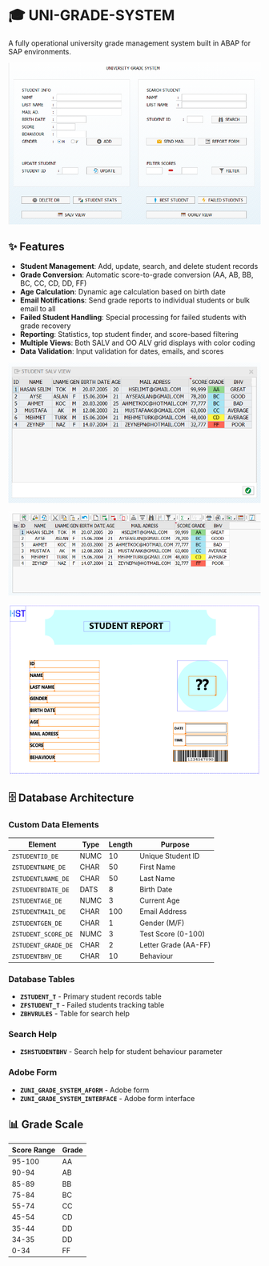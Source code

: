 # 🎓 UNI-GRADE-SYSTEM

A fully operational university grade management system built in ABAP for SAP environments.

![MAIN SCREEN](SCREENVIEW.png)

## ✨ Features

- **Student Management**: Add, update, search, and delete student records
- **Grade Conversion**: Automatic score-to-grade conversion (AA, AB, BB, BC, CC, CD, DD, FF)
- **Age Calculation**: Dynamic age calculation based on birth date
- **Email Notifications**: Send grade reports to individual students or bulk email to all
- **Failed Student Handling**: Special processing for failed students with grade recovery
- **Reporting**: Statistics, top student finder, and score-based filtering
- **Multiple Views**: Both SALV and OO ALV grid displays with color coding
- **Data Validation**: Input validation for dates, emails, and scores

![SALV POPUP](SALVPOPUPVIEW.png)

![OO ALV SCREEN](OOALVSCREENVIEW.png)

![ADOBE FORM](ADOBEFORMVIEW.png)

## 🗄️ Database Architecture

### Custom Data Elements
| Element | Type | Length | Purpose |
|---------|------|--------|---------|
| `ZSTUDENTID_DE` | NUMC | 10 | Unique Student ID |
| `ZSTUDENTNAME_DE` | CHAR | 50 | First Name |
| `ZSTUDENTLNAME_DE` | CHAR | 50 | Last Name |
| `ZSTUDENTBDATE_DE` | DATS | 8 | Birth Date |
| `ZSTUDENTAGE_DE` | NUMC | 3 | Current Age |
| `ZSTUDENTMAIL_DE` | CHAR | 100 | Email Address |
| `ZSTUDENTGEN_DE` | CHAR | 1 | Gender (M/F) |
| `ZSTUDENT_SCORE_DE` | NUMC | 3 | Test Score (0-100) |
| `ZSTUDENT_GRADE_DE` | CHAR | 2 | Letter Grade (AA-FF) |
| `ZSTUDENTBHV_DE` | CHAR | 10 | Behaviour |

### Database Tables
- **`ZSTUDENT_T`** - Primary student records table
- **`ZFSTUDENT_T`** - Failed students tracking table
- **`ZBHVRULES`** - Table for search help

### Search Help
- **`ZSHSTUDENTBHV`** - Search help for student behaviour parameter

### Adobe Form
- **`ZUNI_GRADE_SYSTEM_AFORM`** - Adobe form
- **`ZUNI_GRADE_SYSTEM_INTERFACE`** - Adobe form interface

## 📊 Grade Scale

| Score Range | Grade |
|-------------|-------|
| 95-100      | AA    |
| 90-94       | AB    |
| 85-89       | BB    |
| 75-84       | BC    |
| 55-74       | CC    |
| 45-54       | CD    |
| 35-44       | DD    |
| 34-35       | DD    |
| 0-34        | FF    |

